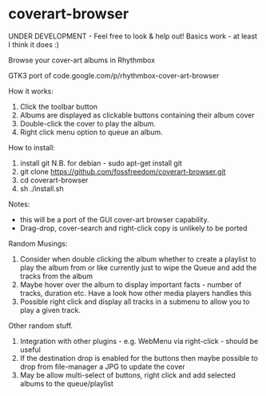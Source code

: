 coverart-browser
================

UNDER DEVELOPMENT - Feel free to look & help out!
Basics work - at least I think it does :)

Browse your cover-art albums in Rhythmbox

GTK3 port of code.google.com/p/rhythmbox-cover-art-browser

How it works:

1. Click the toolbar button
2. Albums are displayed as clickable buttons containing their album cover
3. Double-click the cover to play the album.
4. Right click menu option to queue an album.

How to install:

1. install git
N.B. for debian - sudo apt-get install git
2. git clone https://github.com/fossfreedom/coverart-browser.git
3. cd coverart-browser
4. sh ./install.sh

Notes:

 - this will be a port of the GUI cover-art browser capability.
 - Drag-drop, cover-search and right-click copy is unlikely to be ported

Random Musings:

1. Consider when double clicking the album whether to create a playlist to play the album from or like currently just to wipe the Queue and add the tracks from the album
2. Maybe hover over the album to display important facts - number of tracks, duration etc.  Have a look how other media players handles this
3. Possible right click and display all tracks in a submenu to allow you to play a given track.

Other random stuff.

1. Integration with other plugins - e.g. WebMenu via right-click - should be useful
2. If the destination drop is enabled for the buttons then maybe possible to drop from file-manager a JPG to update the cover
3. May be allow multi-select of buttons, right click and add selected albums to the queue/playlist


